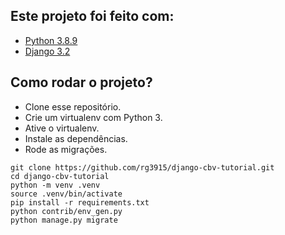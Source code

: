 ## Este projeto foi feito com:

* [Python 3.8.9](https://www.python.org/)
* [Django 3.2](https://www.djangoproject.com/)

## Como rodar o projeto?

* Clone esse repositório.
* Crie um virtualenv com Python 3.
* Ative o virtualenv.
* Instale as dependências.
* Rode as migrações.

```
git clone https://github.com/rg3915/django-cbv-tutorial.git
cd django-cbv-tutorial
python -m venv .venv
source .venv/bin/activate
pip install -r requirements.txt
python contrib/env_gen.py
python manage.py migrate
```